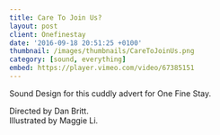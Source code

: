 ```yaml
---
title: Care To Join Us?
layout: post
client: Onefinestay
date: '2016-09-18 20:51:25 +0100'
thumbnail: /images/thumbnails/CareToJoinUs.png
category: [sound, everything]
embed: https://player.vimeo.com/video/67385151
---
```

Sound Design for this cuddly advert for One Fine Stay.

Directed by Dan Britt.  
Illustrated by Maggie Li.
